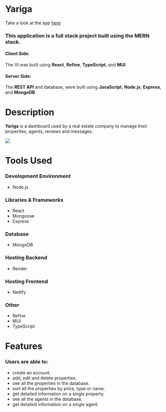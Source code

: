 # Yariga 

Take a look at the app [here](https://myflickz.herokuapp.com/client/)

### This application is a full stack project built using the **MERN** stack.

#### Client Side:
The UI was built using **React**, **Refine**, **TypeScript**, and **MUI**

#### Server Side:
The **REST API** and database, were built using **JavaScript**, **Node.js**, **Express**, and **MongoDB**.

# Description
**Yariga** is a dashboard used by a real estate company to manage their properties, agents, reviews and messages.

<kbd>
<img src="images-readme/img1.png"/>
</kbd>


# Tools Used

### Development Environment
* Node.js

### Libraries & Frameworks
* React 
* Mongoose
* Express 

### Database
* MongoDB

### Hosting Backend
* Render

### Hosting Frontend
* Netlify

### Other
* Refine
* MUI
* TypeScript

# Features

### Users are able to:

* create an account.
* add, edit and delete properties.
* see all the properties in the database.
* sort all the properties by price, type or name.
* get detailed information on a single property.
* see all the agents in the database.
* get detailed information on a single agent.

</body>

